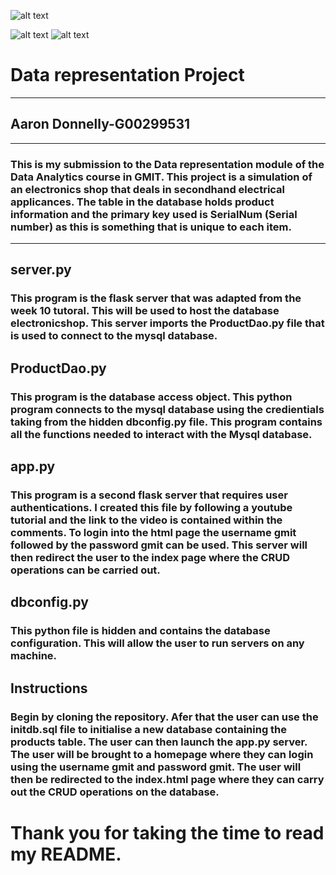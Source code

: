 ![alt text](https://www.logolynx.com/images/logolynx/36/36c5ba49dd8ef0a12c11681df3d77548.jpeg)

![alt text](https://upload.wikimedia.org/wikipedia/commons/thumb/3/3c/Flask_logo.svg/1200px-Flask_logo.svg.png)
![alt text](https://upload.wikimedia.org/wikipedia/commons/thumb/6/61/HTML5_logo_and_wordmark.svg/1200px-HTML5_logo_and_wordmark.svg.png)
# Data representation Project
***
## Aaron Donnelly-G00299531
***
### This is my submission to the Data representation module of the Data Analytics course in GMIT. This project is a simulation of an electronics shop that deals in secondhand electrical applicances. The table in the database holds product information and the primary key used is SerialNum (Serial number) as this is something that is unique to each item.  
***

## server.py
### This program is the flask server that was adapted from the week 10 tutoral. This will be used to host the database electronicshop. This server imports the ProductDao.py file that is used to connect to the mysql database.

## ProductDao.py
### This program is the database access object. This python program connects to the mysql database using the credientials taking from the hidden dbconfig.py file. This program contains all the functions needed to interact with the Mysql database.

## app.py
### This program is a second flask server that requires user authentications. I created this file by following a youtube tutorial and the link to the video is contained within the comments. To login into the html page the username gmit followed by the password gmit can be used. This server will then redirect the user to the index page where the CRUD operations can be carried out. 

## dbconfig.py
### This python file is hidden and contains the database configuration. This will allow the user to run servers on any machine.

## Instructions
### Begin by cloning the repository. Afer that the user can use the initdb.sql file to initialise a new database containing the products table. The user can then launch the app.py server. The user will be brought to a homepage where they can login using the username gmit and password gmit. The user will then be redirected to the index.html page where they can carry out the CRUD operations on the database.

# Thank you for taking the time to read my README.
